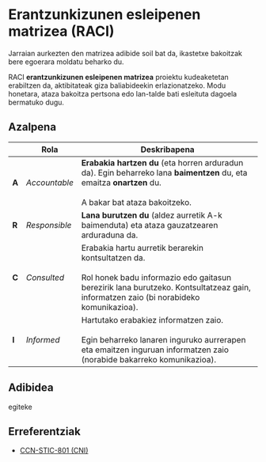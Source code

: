 # Erantzunkizunen esleipenen matrizea (RACI)
Jarraian aurkezten den matrizea adibide soil bat da, ikastetxe bakoitzak bere egoerara moldatu beharko du.

RACI **erantzunkizunen esleipenen matrizea** proiektu kudeaketetan erabiltzen da, aktibitateak giza baliabideekin erlazionatzeko. Modu honetara, ataza bakoitza pertsona edo lan-talde bati esleituta dagoela bermatuko dugu.

## Azalpena

|  | Rola | Deskribapena |
| ---- | ---- | ---- |
| **A** | *Accountable* | **Erabakia hartzen du** (eta horren arduradun da). Egin beharreko lana **baimentzen** du, eta emaitza **onartzen** du.<br /><br />A bakar bat ataza bakoitzeko. |
| **R** | *Responsible* | **Lana burutzen du** (aldez aurretik A-k baimenduta) eta ataza gauzatzearen arduraduna da. |
| **C** | *Consulted* | Erabakia hartu aurretik berarekin kontsultatzen da.<br /><br />Rol honek badu informazio edo gaitasun berezirik lana burutzeko. Kontsultatzeaz gain, informatzen zaio (bi norabideko komunikazioa). |
| **I** | *Informed* | Hartutako erabakiez informatzen zaio.<br /><br />Egin beharreko lanaren inguruko aurrerapen eta emaitzen inguruan informatzen zaio (norabide bakarreko komunikazioa). |


## Adibidea

egiteke

## Erreferentziak

- [CCN-STIC-801 (CNI)](https://www.ccn-cert.cni.es/es/series-ccn-stic/guias/series-ccn-stic/800-guia-esquema-nacional-de-seguridad/501-ccn-stic-801-responsibilidades-y-funciones-en-el-ens/file.html)